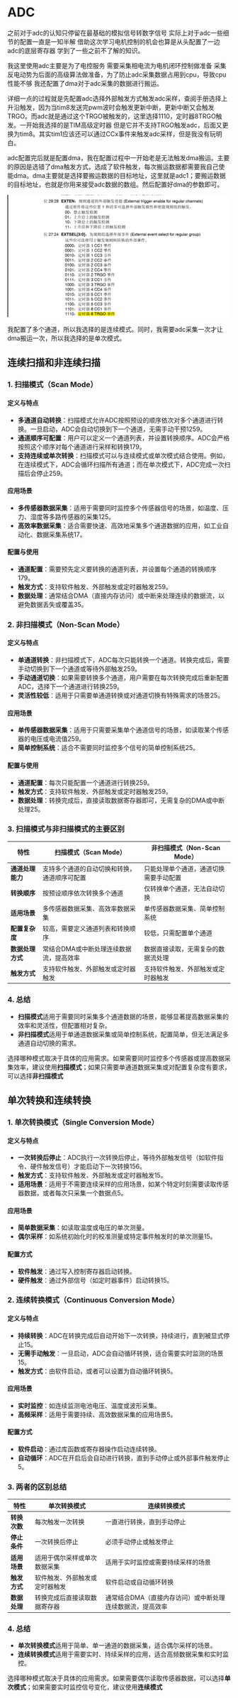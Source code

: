 # **ADC**

之前对于adc的认知只停留在最基础的模拟信号转数字信号 实际上对于adc一些细节的配置一直是一知半解 借助这次学习电机控制的机会也算是从头配置了一边adc的底层寄存器 学到了一些之前不了解的知识。

我这里使用adc主要是为了电控服务 需要采集相电流为电机闭环控制做准备 采集反电动势为后面的高级算法做准备，为了防止adc采集数据占用到cpu，导致cpu性能不够 我还配置了dma对于adc采集的数据进行搬运。

详细一点的过程就是先配置adc选择外部触发方式触发adc采样，查阅手册选择上升沿触发，因为当tim8发送完pwm波时会触发更新中断，更新中断又会触发TRGO。而adc就是通过这个TRGO被触发的，这里选择1110，定时器8TRGO触发。一开始我选择的是TIM高级定时器 但是它并不支持TRGO触发adc，后面又更换为tim8。其实tim1应该还可以通过CCx事件来触发adc采样，但是我没有玩明白。

adc配置完后就是配置dma，我在配置过程中一开始老是无法触发dma搬运。主要的原因是选错了dma触发方式，选成了软件触发，每次搬运数据都需要我自己使能dma。dma主要就是选择要搬运数据的目标地址，这里就是adc1；要搬运数据的目标地址，也就是你用来接受adc数据的数组。然后配置好dma的参数即可。

![image-20250608135028084](./ADC.assets/image-20250608135028084.png)

我配置了多个通道，所以我选择的是连续模式。同时，我需要adc采集一次才让dma搬运一次，所以我选择的是单次模式。

## **连续扫描和非连续扫描**

### **1. 扫描模式（Scan Mode）**

#### **定义与特点**

- **多通道自动转换**：扫描模式允许ADC按照预设的顺序依次对多个通道进行转换。一旦启动，ADC会自动切换到下一个通道，无需手动干预1259。
- **通道顺序可配置**：用户可以定义一个通道列表，并设置转换顺序。ADC会严格按照这个顺序对每个通道进行采样和转换179。
- **支持连续或单次转换**：扫描模式可以与连续模式或单次模式结合使用。例如，在连续模式下，ADC会循环扫描所有通道；而在单次模式下，ADC完成一次扫描后会停止259。

#### **应用场景**

- **多传感器数据采集**：适用于需要同时监控多个传感器信号的场景，如温度、压力、湿度等多路传感器的采集125。
- **高效率数据采集**：适合需要快速、高效地采集多个通道数据的应用，如工业自动化、数据采集系统17。

#### **配置与使用**

- **通道配置**：需要预先定义要转换的通道列表，并设置每个通道的转换顺序179。
- **触发方式**：支持软件触发、外部触发或定时器触发259。
- **数据处理**：通常结合DMA（直接内存访问）或中断来处理连续的数据流，以避免数据丢失或覆盖35。

### **2. 非扫描模式（Non-Scan Mode）**

#### **定义与特点**

- **单通道转换**：非扫描模式下，ADC每次只能转换一个通道。转换完成后，需要手动切换到下一个通道或等待外部触发259。
- **手动通道切换**：如果需要转换多个通道，用户需要在每次转换完成后重新配置ADC，选择下一个通道进行转换259。
- **灵活性较低**：适用于只需要单通道转换或对通道切换有特殊需求的场景25。

#### **应用场景**

- **单传感器数据采集**：适用于只需要采集单个通道信号的场景，如读取某个传感器的电压或电流值259。
- **简单控制系统**：适合不需要同时监控多个信号的简单控制系统25。

#### **配置与使用**

- **通道配置**：每次只能配置一个通道进行转换259。
- **触发方式**：支持软件触发、外部触发或定时器触发259。
- **数据处理**：转换完成后，直接读取数据寄存器即可，无需复杂的DMA或中断处理25。

### **3. 扫描模式与非扫描模式的主要区别**

| **特性**         | **扫描模式（Scan Mode）**                    | **非扫描模式（Non-Scan Mode）**        |
| ---------------- | -------------------------------------------- | -------------------------------------- |
| **通道处理能力** | 支持多个通道的自动切换和转换，通道顺序可配置 | 只能处理单个通道，通道切换需要手动配置 |
| **转换顺序**     | 按预设顺序依次转换多个通道                   | 仅转换单个通道，无法自动切换           |
| **适用场景**     | 多传感器数据采集、高效率数据采集             | 单传感器数据采集、简单控制系统         |
| **配置复杂度**   | 较高，需要定义通道列表和转换顺序             | 较低，只需配置单个通道                 |
| **数据处理方式** | 常结合DMA或中断处理连续数据流，提高效率      | 数据直接读取，无需复杂的数据流处理     |
| **触发方式**     | 支持软件触发、外部触发或定时器触发           | 支持软件触发、外部触发或定时器触发     |

### **4. 总结**

- **扫描模式**适用于需要同时采集多个通道数据的场景，能够显著提高数据采集的效率和灵活性，但配置相对复杂。
- **非扫描模式**适用于单通道数据采集或简单控制系统，配置简单，但无法满足多通道自动切换的需求。

选择哪种模式取决于具体的应用需求。如果需要同时监控多个传感器或提高数据采集效率，建议使用**扫描模式**；如果只需要单通道数据采集或对配置复杂度有要求，可以选择**非扫描模式**

## **单次转换和连续转换**

### **1. 单次转换模式（Single Conversion Mode）**

#### **定义与特点**

- **一次转换后停止**：ADC执行一次转换后停止，等待外部触发信号（如软件指令、硬件触发信号）才能启动下一次转换156。
- **触发方式**：支持软件触发、外部触发或定时器触发15。
- **适用场景**：适用于不需要连续采样的应用场景，如某个特定时刻需要读取传感器数据，或者每次只采集一个数据点5。

#### **应用场景**

- **简单数据采集**：如读取温度或电压的单次测量。
- **偶尔采样**：如系统初始化时的校准测量或特定事件触发时的单次测量15。

#### **配置方式**

- **软件触发**：通过写入控制寄存器启动转换。
- **硬件触发**：通过外部信号（如定时器事件）启动转换15。

### **2. 连续转换模式（Continuous Conversion Mode）**

#### **定义与特点**

- **持续转换**：ADC在转换完成后自动开始下一次转换，持续进行，直到被显式停止15。
- **无需手动触发**：一旦启动，ADC会自动循环转换，适合需要实时监测的场景15。
- **触发方式**：由软件启动，或者可以设置为自动循环转换5。

#### **应用场景**

- **实时监控**：如连续监测电池电压、温度或波形采集。
- **高频采样**：适用于需要持续、高效数据采集的应用场景5。

#### **配置方式**

- **软件启动**：通过库函数或寄存器操作启动连续转换。
- **自动循环**：ADC在开启后会自动进行转换，直到手动停止或外部事件触发停止5。

### **3. 两者的区别总结**

| **特性**     | **单次转换模式**               | **连续转换模式**                                          |
| ------------ | ------------------------------ | --------------------------------------------------------- |
| **转换次数** | 每次触发一次转换               | 一直进行转换，直到手动停止                                |
| **停止条件** | 一次转换后停止                 | 必须手动停止或触发停止                                    |
| **适用场景** | 适用于偶尔采样或单次数据采集   | 适用于实时监控或需要持续采样的场景                        |
| **触发方式** | 软件触发、外部触发或定时器触发 | 软件启动或自动循环转换                                    |
| **数据处理** | 转换完成后直接读取数据寄存器   | 通常结合DMA（直接内存访问）或中断处理连续数据流，提高效率 |

### **4. 总结**

- **单次转换模式**适用于简单、单一通道的数据采集，适合偶尔采样的场景。
- **连续转换模式**适用于需要实时、持续采样的应用，适合高频数据采集和实时监控。

选择哪种模式取决于具体的应用需求。如果需要偶尔读取传感器数据，可以选择**单次模式**；如果需要实时监控信号变化，建议使用**连续模式**

